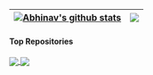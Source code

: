 | <a href="https://github.com/iitrabhi/github-readme-stats"><img align="center" src="https://github-readme-stats.vercel.app/api?username=iitrabhi&show_icons=true&include_all_commits=true&theme=buefy&hide_border=true" alt="Abhinav's github stats" /></a> | <a href="https://github.com/iitrabhi/github-readme-stats"><img align="center" src="https://github-readme-stats.vercel.app/api/top-langs/?username=iitrabhi&layout=compact&theme=buefy&hide_border=true" /></a> |
| ------------- | ------------- |

#### Top Repositories


<a href="https://github.com/iitrabhi/topo-fenics">
  <img align="center" src="https://github-readme-stats.vercel.app/api/pin/?username=iitrabhi&repo=topo-fenics&theme=buefy" />
</a>
<a href="https://github.com/iitrabhi/meshx">
  <img align="center" src="https://github-readme-stats.vercel.app/api/pin/?username=iitrabhi&repo=meshx&theme=buefy" />
</a>
